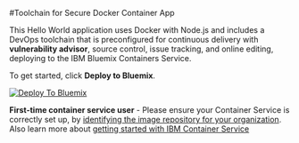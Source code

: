 #Toolchain for Secure Docker Container App

This Hello World application uses Docker with Node.js and includes a DevOps toolchain that is preconfigured for continuous delivery with **vulnerability advisor**, source control, issue tracking, and online editing, deploying to the IBM Bluemix Containers Service.

To get started, click **Deploy to Bluemix**.

[![Deploy To Bluemix](https://bluemix.net/deploy/button.png)](https://new-console.ng.bluemix.net/devops/setup/deploy/?repository=https%3A//github.com/open-toolchain/secure-container-toolchain)

**First-time container service user** - Please ensure your Container Service is correctly set up, by [identifying the image repository for your organization](https://new-console.ng.bluemix.net/docs/containers/container_creating_ov.html#container_namespace). 
Also learn more about [getting started with IBM Container Service](https://new-console.ng.bluemix.net/docs/containers/container_gettingstarted_tutorial_lesson1.html#container_gettingstarted_tutorial_lesson_1)

